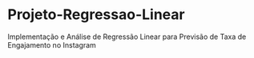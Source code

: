 # Projeto-Regressao-Linear
Implementação e Análise de Regressão Linear para Previsão de Taxa de Engajamento no Instagram

